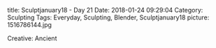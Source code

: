 title: Sculptjanuary18 - Day 21
Date: 2018-01-24 09:29:04
Category: Sculpting
Tags: Everyday, Sculpting, Blender, Sculptjanuary18
picture: 1516786144.jpg

Creative: Ancient
